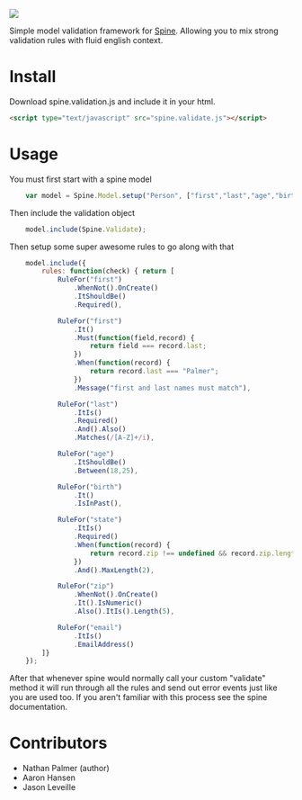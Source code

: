 [<img src="https://secure.travis-ci.org/leveille/spine.validate.png" />](http://travis-ci.org/#!/leveille/spine.validate)

Simple model validation framework for [Spine](https://github.com/maccman/spine). Allowing you to mix strong validation rules with fluid english context. 

# Install
Download spine.validation.js and include it in your html.

```html
<script type="text/javascript" src="spine.validate.js"></script>
```

# Usage
You must first start with a spine model

```javascript
    var model = Spine.Model.setup("Person", ["first","last","age","birth","address1","city","state","zip"]);
```

Then include the validation object

```javascript
    model.include(Spine.Validate);
```

Then setup some super awesome rules to go along with that

```javascript
    model.include({
        rules: function(check) { return [
            RuleFor("first")
                .WhenNot().OnCreate()
                .ItShouldBe()
                .Required(),

            RuleFor("first")
                .It()
                .Must(function(field,record) {
                    return field === record.last;
                })
                .When(function(record) {
                    return record.last === "Palmer";
                })
                .Message("first and last names must match"),

            RuleFor("last")
                .ItIs()
                .Required()
                .And().Also()
                .Matches(/[A-Z]+/i),

            RuleFor("age")
                .ItShouldBe()
                .Between(18,25),

            RuleFor("birth")
                .It()
                .IsInPast(),

            RuleFor("state")
                .ItIs()
                .Required()
                .When(function(record) {
                    return record.zip !== undefined && record.zip.length > 0
                })
                .And().MaxLength(2),

            RuleFor("zip")
                .WhenNot().OnCreate()
                .It().IsNumeric()
                .Also().ItIs().Length(5),

            RuleFor("email")
                .ItIs()
                .EmailAddress()
        ]}
    });
```

After that whenever spine would normally call your custom "validate" method it will run through all the rules and send out error events just like you are used too. If you aren't familiar with this process see the spine documentation.

# Contributors

  * Nathan Palmer (author)
  * Aaron Hansen
  * Jason Leveille